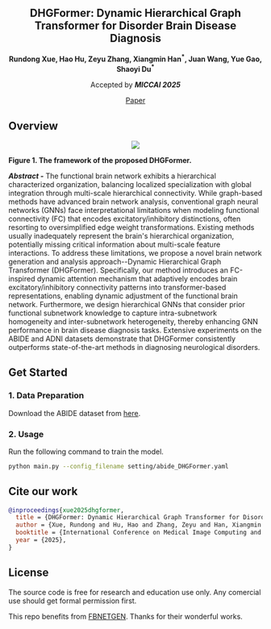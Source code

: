 <div align="center">
<h2>DHGFormer: Dynamic Hierarchical Graph Transformer for Disorder Brain Disease Diagnosis</h2>

<p align="center">
  <b>Rundong Xue, Hao Hu, Zeyu Zhang, Xiangmin Han<sup>*</sup>, Juan Wang, Yue Gao, Shaoyi Du<sup>*</sup></b>
</p>

Accepted by _**MICCAI 2025**_

[Paper]([https://drive.google.com/file/d/14UGsikYH_SQ-d_GvY2Um2oEHw3WNxDY3/view?usp=sharing](https://papers.miccai.org/miccai-2025/paper/1576_paper.pdf))
</div>

## Overview
<div align="center">
    <img src="figures/pipeline.png">
</div>


**Figure 1. The framework of the proposed DHGFormer.**


**_Abstract -_** The functional brain network exhibits a hierarchical characterized organization, balancing localized specialization with global integration through multi-scale hierarchical connectivity. While graph-based methods have advanced brain network analysis, conventional graph neural networks (GNNs) face interpretational limitations when modeling functional connectivity (FC) that encodes excitatory/inhibitory distinctions, often resorting to oversimplified edge weight transformations. Existing methods usually inadequately represent the brain's hierarchical organization, potentially missing critical information about multi-scale feature interactions. To address these limitations, we propose a novel brain network generation and analysis approach--Dynamic Hierarchical Graph Transformer (DHGFormer). Specifically, our method introduces an FC-inspired dynamic attention mechanism that adaptively encodes brain excitatory/inhibitory connectivity patterns into transformer-based representations, enabling dynamic adjustment of the functional brain network. Furthermore, we design hierarchical GNNs that consider prior functional subnetwork knowledge to capture intra-subnetwork homogeneity and inter-subnetwork heterogeneity, thereby enhancing GNN performance in brain disease diagnosis tasks. Extensive experiments on the ABIDE and ADNI datasets demonstrate that DHGFormer consistently outperforms state-of-the-art methods in diagnosing neurological disorders.

## Get Started
### 1. Data Preparation
Download the ABIDE dataset from [here](https://drive.google.com/file/d/14UGsikYH_SQ-d_GvY2Um2oEHw3WNxDY3/view?usp=sharing).

### 2. Usage
Run the following command to train the model.
```bash
python main.py --config_filename setting/abide_DHGFormer.yaml
```

## Cite our work
```bibtex
@inproceedings{xue2025dhgformer,
  title = {DHGFormer: Dynamic Hierarchical Graph Transformer for Disorder Brain Disease Diagnosis},
  author = {Xue, Rundong and Hu, Hao and Zhang, Zeyu and Han, Xiangmin and Wang, Juan and Gao, Yue and Du, Shaoyi},
  booktitle = {International Conference on Medical Image Computing and Computer-Assisted Intervention},
  year = {2025},
}
```

## License
The source code is free for research and education use only. Any comercial use should get formal permission first.

This repo benefits from [FBNETGEN](https://github.com/Wayfear/FBNETGEN).  Thanks for their wonderful works.
